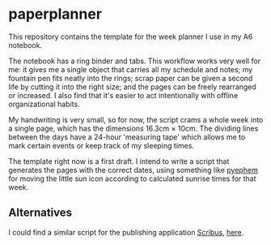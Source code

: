 paperplanner
===============================================================================

This repository contains the template for the week planner I use in my A6 
notebook.

The notebook has a ring binder and tabs. This workflow works very well for me: 
it gives me a single object that carries all my schedule and notes; my 
fountain pen fits neatly into the rings; scrap paper can be given a second 
life by cutting it into the right size; and the pages can be freely rearranged 
or increased. I also find that it's easier to act intentionally with offline 
organizational habits.

My handwriting is very small, so for now, the script crams a whole week into a 
single page, which has the dimensions 16.3cm × 10cm. The dividing lines 
between the days have a 24-hour 'measuring tape' which allows me to mark 
certain events or keep track of my sleeping times.

The template right now is a first draft. I intend to write a script that 
generates the pages with the correct dates, using something like 
[pyephem](https://rhodesmill.org/pyephem/) for moving the little sun icon 
according to calculated sunrise times for that week.


Alternatives
-------------------------------------------------------------------------------

I could find a similar script for the publishing application 
[Scribus](https://www.scribus.net/), [here](http://diyplanner.com/node/8914).

